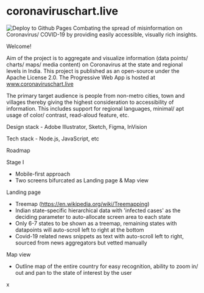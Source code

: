 # coronaviruschart.live
![Deploy to Github Pages](https://github.com/rajurandhav/coronaviruscharts.org/workflows/Deploy%20to%20Github%20Pages/badge.svg?branch=master)
Combating the spread of misinformation on Coronavirus/ COVID-19 by providing easily accessible, visually rich insights.

Welcome!

Aim of the project is to aggregate and visualize information (data points/ charts/ maps/ media content) on Coronavirus at the state and regional levels in India. This project is published as an open-source under the Apache License 2.0. The Progressive Web App is hosted at www.coronaviruschart.live

The primary target audience is people from non-metro cities, town and villages thereby giving the highest consideration to accessibility of information. This includes support for regional languages, minimal/ apt usage of color/ contrast, read-aloud feature, etc.

Design stack - Adobe Illustrator, Sketch, Figma, InVision

Tech stack - Node.js, JavaScript, etc


Roadmap

Stage I
- Mobile-first approach
- Two screens bifurcated as Landing page & Map view

Landing page
- Treemap (https://en.wikipedia.org/wiki/Treemapping)
- Indian state-specific hierarchical data with 'infected cases' as the deciding parameter to auto-allocate screen area to each state
- Only 6-7 states to be shown as a treemap, remaining states with datapoints will auto-scroll left to right at the bottom
- Covid-19 related news snippets as text with auto-scroll left to right, sourced from news aggregators but vetted manually

Map view
- Outline map of the entire country for easy recognition, ability to zoom in/ out and pan to the state of interest by the user

x
